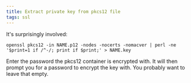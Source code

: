```yaml
---
title: Extract private key from pkcs12 file
tags: ssl
---
```


It's surprisingly involved:

    openssl pkcs12 -in NAME.p12 -nodes -nocerts -nomacver | perl -ne '$print=1 if /^-/; print if $print;' > NAME.key

Enter the password the pkcs12 container is encrypted with. It will then prompt you for a password to encrypt the key with. You probably want to leave that empty.

